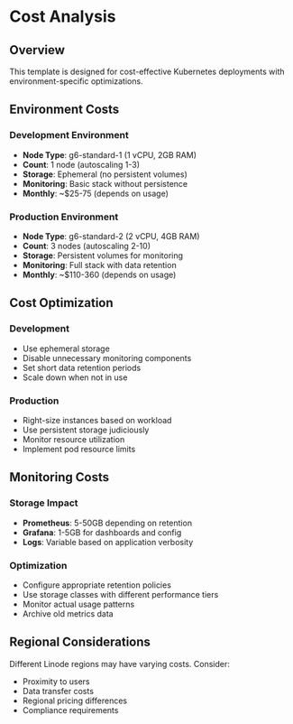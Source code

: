 # Cost Analysis

## Overview

This template is designed for cost-effective Kubernetes deployments with environment-specific optimizations.

## Environment Costs

### Development Environment
- **Node Type**: g6-standard-1 (1 vCPU, 2GB RAM)
- **Count**: 1 node (autoscaling 1-3)
- **Storage**: Ephemeral (no persistent volumes)
- **Monitoring**: Basic stack without persistence
- **Monthly**: ~$25-75 (depends on usage)

### Production Environment  
- **Node Type**: g6-standard-2 (2 vCPU, 4GB RAM)
- **Count**: 3 nodes (autoscaling 2-10)
- **Storage**: Persistent volumes for monitoring
- **Monitoring**: Full stack with data retention
- **Monthly**: ~$110-360 (depends on usage)

## Cost Optimization

### Development
- Use ephemeral storage
- Disable unnecessary monitoring components
- Set short data retention periods
- Scale down when not in use

### Production
- Right-size instances based on workload
- Use persistent storage judiciously
- Monitor resource utilization
- Implement pod resource limits

## Monitoring Costs

### Storage Impact
- **Prometheus**: 5-50GB depending on retention
- **Grafana**: 1-5GB for dashboards and config
- **Logs**: Variable based on application verbosity

### Optimization
- Configure appropriate retention policies
- Use storage classes with different performance tiers
- Monitor actual usage patterns
- Archive old metrics data

## Regional Considerations

Different Linode regions may have varying costs. Consider:
- Proximity to users
- Data transfer costs
- Regional pricing differences
- Compliance requirements
